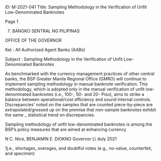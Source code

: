 ID: M-2021-041
Title: Sampling Methodology in the Verification of Unfit Low-Denominated Banknotes

Page 1

7) BANGKO SENTRAL NG PILIPINAS

OFFICE OF THE GOVERNOR

Ke) : All Authorized Agent Banks (AABs)

Subject : Sampling Methodology in the Verification of Unfit Low-Denominated Banknotes

As benchmarked with the currency management practices of other central banks, the BSP Greater Manila Regional Office (GMRO) will continue to implement sampling methodology in manual banknote verification. This methodology, which is adopted only in the manual verification of unfit low-denominated banknotes (i.e., 100-, 50- and 20- Piso), aims to strike a balance between operational/cost efficiency and sound internal controls. Discrepancies' noted on the samples that are counted piece-by-piece are extrapolated/grossed up on the premise that non-sample banknotes exhibit the same _ statistical trend on discrepancies.

Sampling methodology of unfit low-denominated banknotes is among the BSP’s policy measures that are aimed at enhancing currency

N C. Nice, BENJAMIN E. DIOKNO Governor L\ duly 2021

1j.e., shortages, overages, and doubtful notes (e.g., no-value, counterfeit, and specimen)
